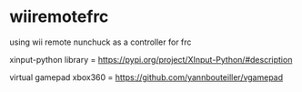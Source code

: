 # wiiremotefrc
using wii remote nunchuck as a controller for frc

xinput-python library = https://pypi.org/project/XInput-Python/#description

virtual gamepad xbox360 = https://github.com/yannbouteiller/vgamepad

